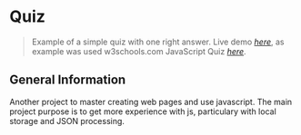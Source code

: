 # Quiz
> Example of a simple quiz with one right answer.
> Live demo [_here_](https://excitexcite.github.io/JS-Quiz/), as example was used w3schools.com JavaScript Quiz [_here_](https://www.w3schools.com/js/js_quiz.asp).

## General Information
Another project to master creating web pages and use javascript. The main project purpose is to get more experience with js, particulary with local storage and JSON processing.

